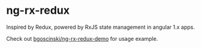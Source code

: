# ng-rx-redux

Inspired by Redux, powered by RxJS state management in angular 1.x apps.

Check out [bgoscinski/ng-rx-redux-demo](https://github.com/bgoscinski/ng-rx-redux-demo) for usage example.
